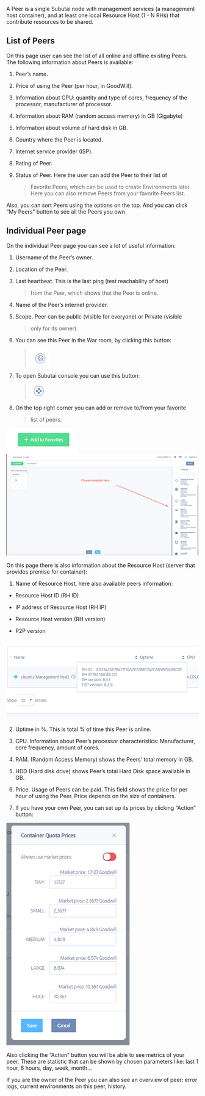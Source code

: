 A Peer is a single Subutai node with management services (a management
host container), and at least one local Resource Host (1 - N RHs) that
contribute resources to be shared.

List of Peers
-------------

On this page user can see the list of all online and offline existing
Peers. The following information about Peers is available:

1.  Peer’s name.

2.  Price of using the Peer (per hour, in GoodWill).

3.  Information about CPU: quantity and type of cores, frequency of the
    processor, manufacturer of processor.

4.  Information about RAM (random access memory) in GB (Gigabyte)

5.  Information about volume of hard disk in GB.

6.  Country where the Peer is located.

7.  Internet service provider (ISP).

8.  Rating of Peer.

9.  Status of Peer. Here the user can add the Peer to their list of
    > Favorite Peers, which can be used to create Environments later.
    > Here you can also remove Peers from your favorite Peers list.

Also, you can sort Peers using the options on the top. And you can click
“My Peers” button to see all the Peers you own

Individual Peer page
--------------------

On the individual Peer page you can see a lot of useful information:

1.  Username of the Peer’s owner.

2.  Location of the Peer.

3.  Last heartbeat. This is the last ping (test reachability of host)
    > from the Peer, which shows that the Peer is online.

4.  Name of the Peer’s internet provider.

5.  Scope. Peer can be public (visible for everyone) or Private (visible
    > only for its owner).

6.  You can see this Peer in the War room, by clicking this button:
    > ![](./media/image6.png)

7.  To open Subutai console you can use this button:
    > ![](./media/image9.png)

8.  On the top right corner you can add or remove to/from your favorite
    > list of peers:

![](./media/image3.png)
![](./media/image11.png)

On this page there is also information about the Resource Host (server
that provides premise for container):

1.  Name of Resource Host, here also available peers information:

-   Resource Host ID (RH ID)

-   IP address of Resource Host (RH IP)

-   Resource Host version (RH version)

-   P2P version

![](./media/image10.png)

2. Uptime in %. This is total % of time this Peer is online.

3. CPU. Information about Peer’s processor characteristics:
Manufacturer, core frequency, amount of cores.

4. RAM. (Random Access Memory) shows the Peers’ total memory in GB.

5. HDD (Hard disk drive) shows Peer’s total Hard Disk space available in
GB.

6. Price. Usage of Peers can be paid. This field shows the price for per
hour of using the Peer. Price depends on the size of containers.

7. If you have your own Peer, you can set up its prices by clicking
“Action” button:

![](./media/image12.png)

Also clicking the “Action” button you will be able to see metrics of
your peer. These are statistic that can be shown by chosen parameters
like: last 1 hour, 6 hours, day, week, month…

If you are the owner of the Peer you can also see an overview of peer:
error logs, current environments on this peer, history.
